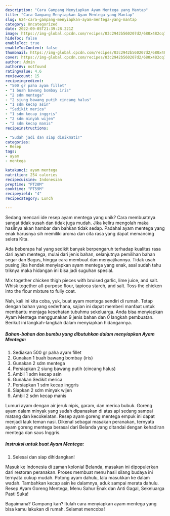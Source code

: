 ```yaml
---
description: "Cara Gampang Menyiapkan Ayam Mentega yang Mantap"
title: "Cara Gampang Menyiapkan Ayam Mentega yang Mantap"
slug: 624-cara-gampang-menyiapkan-ayam-mentega-yang-mantap
category: Uncategorized
date: 2022-09-05T21:39:28.221Z
image: https://img-global.cpcdn.com/recipes/03c2942b560207d2/680x482cq70/ayam-mentega-foto-resep-utama.jpg
hideToc: false
enableToc: true
enableTocContent: false
thumbnail: https://img-global.cpcdn.com/recipes/03c2942b560207d2/680x482cq70/ayam-mentega-foto-resep-utama.jpg
cover: https://img-global.cpcdn.com/recipes/03c2942b560207d2/680x482cq70/ayam-mentega-foto-resep-utama.jpg
author: Admin
authorAv: notfound
ratingvalue: 4.6
reviewcount: 15
recipeingredient:
- "500 gr paha ayam fillet"
- "1 buah bawang bombay iris"
- "2 sdm mentega"
- "2 siung bawang putih cincang halus"
- "1 sdm kecap asin"
- "Sedikit merica"
- "1 sdm kecap inggris"
- "2 sdm minyak wijen"
- "2 sdm kecap manis"
recipeinstructions:

- "Sudah jadi dan siap dinikmati!"
categories:
- Resep
tags:
- ayam
- mentega

katakunci: ayam mentega 
nutrition: 254 calories
recipecuisine: Indonesian
preptime: "PT20M"
cooktime: "PT59M"
recipeyield: "4"
recipecategory: Lunch

---
```





Sedang mencari ide resep ayam mentega yang unik? Cara membuatnya sangat tidak susah dan tidak juga mudah. Jika keliru mengolah maka hasilnya akan hambar dan bahkan tidak sedap. Padahal ayam mentega yang enak harusnya sih memiliki aroma dan cita rasa yang dapat memancing selera Kita.





Ada beberapa hal yang sedikit banyak berpengaruh terhadap kualitas rasa dari ayam mentega, mulai dari jenis bahan, selanjutnya pemilihan bahan segar dan Bagus, hingga cara membuat dan menyajikannya. Tidak usah pusing jika hendak menyiapkan ayam mentega yang enak,      asal sudah tahu triknya maka hidangan ini bisa jadi suguhan spesial.














Mix together chicken thigh pieces with bruised garlic, lime juice, and salt. Whisk together all-purpose flour, tapioca starch, and salt. Toss the chicken into the flour mixture to fully coat.






Nah, kali ini kita coba, yuk, buat ayam mentega sendiri di rumah. Tetap dengan bahan yang sederhana, sajian ini dapat memberi manfaat untuk membantu menjaga kesehatan tubuhmu sekeluarga. Anda bisa menyiapkan Ayam Mentega menggunakan 9 jenis bahan dan 0 langkah pembuatan. Berikut ini langkah-langkah dalam menyiapkan hidangannya.

<!--inarticleads1-->

##### Bahan-bahan dan bumbu yang dibutuhkan dalam menyiapkan Ayam Mentega:

1. Sediakan 500 gr paha ayam fillet
1. Gunakan 1 buah bawang bombay (iris)
1. Gunakan 2 sdm mentega
1. Persiapkan 2 siung bawang putih (cincang halus)
1. Ambil 1 sdm kecap asin
1. Gunakan Sedikit merica
1. Persiapkan 1 sdm kecap inggris
1. Siapkan 2 sdm minyak wijen
1. Ambil 2 sdm kecap manis


Lumuri ayam dengan air jeruk nipis, garam, dan merica bubuk. Goreng ayam dalam minyak yang sudah dipanaskan di atas api sedang sampai matang dan kecokelatan. Resep ayam goreng mentega empuk ini dapat menjadi lauk teman nasi. Dikenal sebagai masakan peranakan, ternyata ayam goreng mentega berasal dari Belanda yang ditandai dengan kehadiran mentega dan saus Inggris. 

<!--inarticleads2-->

##### Instruksi untuk buat Ayam Mentega:


1. Selesai dan siap dihidangkan!

Masuk ke Indonesia di zaman kolonial Belanda, masakan ini dipopulerkan dari restoran peranakan. Proses membuat menu hasil silang budaya ini ternyata cukup mudah. Potong ayam dahulu, lalu masukkan ke dalam wadah. Tambahkan kecap asin ke dalamnya, aduk sampai merata dahulu. Resep Ayam Goreng Mentega, Menu Sahur Enak dan Anti Gagal, Sekeluarga Pasti Suka! 

Bagaimana? Gampang kan? Itulah cara menyiapkan ayam mentega yang bisa kamu lakukan di rumah. Selamat mencoba!
